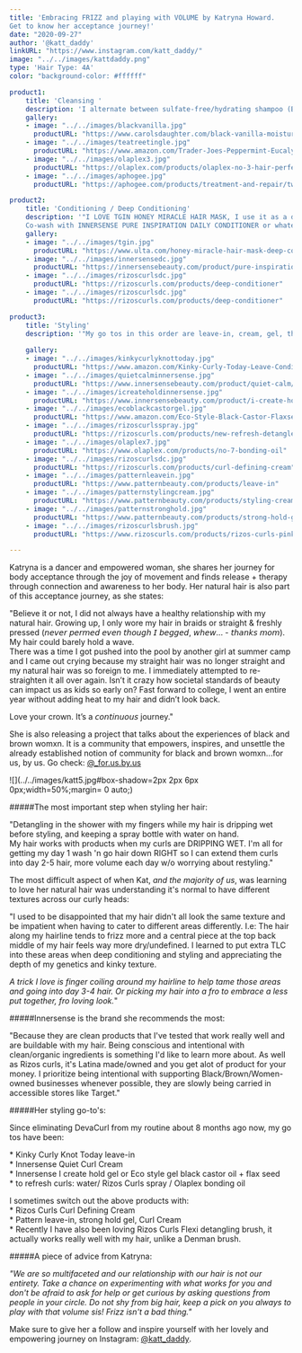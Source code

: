 ```yaml
---
title: 'Embracing FRIZZ and playing with VOLUME by Katryna Howard.  
Get to know her acceptance journey!'
date: "2020-09-27"
author: '@katt_daddy'
linkURL: "https://www.instagram.com/katt_daddy/"
image: "../../images/kattdaddy.png"
type: 'Hair Type: 4A'
color: "background-color: #ffffff"

product1: 
    title: 'Cleansing '
    description: 'I alternate between sulfate-free/hydrating shampoo (BLACK VANILLA MOISTURE & SHINE SULFATE-FREE SHAMPOO by Carol Daughter) and every 2-3 weeks a clarifying shampoo (TEA TREE TINGLE - Trader Joe). Sometimes depending on my hair needs (6-8 weeks) I will also use the OLAPLEX no.3 before shampooing for extra strength after taking out braids, or APHOGEE TWO-STEP PROTEIN TREATMENT to help revive my curls if they are looking extra limp, not as defined, etc. '
    gallery:
    - image: "../../images/blackvanilla.jpg"
      productURL: "https://www.carolsdaughter.com/black-vanilla-moisture-shine-sulfate-free-shampoo/820645226067.html?cgid=hair-collection-black-vanilla#start=4&cgid=hair-collection-black-vanilla"
    - image: "../../images/teatreetingle.jpg"
      productURL: "https://www.amazon.com/Trader-Joes-Peppermint-Eucalyptus-Botanicals/dp/B002LMBLTY"
    - image: "../../images/olaplex3.jpg"
      productURL: "https://olaplex.com/products/olaplex-no-3-hair-perfector"
    - image: "../../images/aphogee.jpg"
      productURL: "https://aphogee.com/products/treatment-and-repair/two-step-protein-treatment/"

product2: 
    title: 'Conditioning / Deep Conditioning'
    description: '"I LOVE TGIN HONEY MIRACLE HAIR MASK, I use it as a deep conditioner and put a plastic cap over or put into braids/twists and steam my hair with a hand steamer before putting the cap over.  
    Co-wash with INNERSENSE PURE INSPIRATION DAILY CONDITIONER or whatever I have on hand with good slip (I do not use my good conditioners for co-wash just deep conditioning). Currently experimenting with RIZOS CURLS DEEP CONDITIONER and PATTERN DEEP CONDITIONER too. I cowash every 4-5 days. Deep condition every 1.5-2 weeks." '
    gallery:
    - image: "../../images/tgin.jpg"
      productURL: "https://www.ulta.com/honey-miracle-hair-mask-deep-conditioner?productId=pimprod2005394"
    - image: "../../images/innersensedc.jpg"
      productURL: "https://innersensebeauty.com/product/pure-inspiration/"
    - image: "../../images/rizoscurlsdc.jpg"
      productURL: "https://rizoscurls.com/products/deep-conditioner"
    - image: "../../images/rizoscurlsdc.jpg"
      productURL: "https://rizoscurls.com/products/deep-conditioner"

product3: 
    title: 'Styling'
    description: '"My go tos in this order are leave-in, cream, gel, then a refresh spray/oil to revive day 2-5 curls." Some of the products she loves: Kinky Curly Knot Today leave-in, Innersense Quiet Curl Cream, Innersense I create hold gel, and Eco style gel black castor oil + flax seed.'
    
    gallery:
    - image: "../../images/kinkycurlyknottoday.jpg"
      productURL: "https://www.amazon.com/Kinky-Curly-Today-Leave-Conditioner-Detangler/dp/B00128WK4I"
    - image: "../../images/quietcalminnersense.jpg"
      productURL: "https://www.innersensebeauty.com/product/quiet-calm/"
    - image: "../../images/icreateholdinnersense.jpg"
      productURL: "https://www.innersensebeauty.com/product/i-create-hold/"
    - image: "../../images/ecoblackcastorgel.jpg"
      productURL: "https://www.amazon.com/Eco-Style-Black-Castor-Flaxseed/dp/B01NB20C2V"
    - image: "../../images/rizoscurlsspray.jpg"
      productURL: "https://rizoscurls.com/products/new-refresh-detangle-spray"
    - image: "../../images/olaplex7.jpg"
      productURL: "https://www.olaplex.com/products/no-7-bonding-oil"
    - image: "../../images/rizoscurlsdc.jpg"
      productURL: "https://rizoscurls.com/products/curl-defining-cream"
    - image: "../../images/patternleavein.jpg"
      productURL: "https://www.patternbeauty.com/products/leave-in"
    - image: "../../images/patternstylingcream.jpg"
      productURL: "https://www.patternbeauty.com/products/styling-cream"
    - image: "../../images/patternstronghold.jpg"
      productURL: "https://www.patternbeauty.com/products/strong-hold-gel"
    - image: "../../images/rizoscurlsbrush.jpg"
      productURL: "https://www.rizoscurls.com/products/rizos-curls-pink-detangling-flexi-brush?_pos=2&_sid=48c7f2ea3&_ss=r"

---
```


Katryna is a dancer and empowered woman, she shares her journey for body acceptance through the joy of movement and finds release + therapy through connection and awareness to her body. Her natural hair is also part of this acceptance journey, as she states:

"Believe it or not, I did not always have a healthy relationship with my natural hair.⁣⁣
⁣⁣Growing up, I only wore my hair in braids or straight & freshly pressed (𝘯𝘦𝘷𝘦𝘳 𝘱𝘦𝘳𝘮𝘦𝘥 𝘦𝘷𝘦𝘯 𝘵𝘩𝘰𝘶𝘨𝘩 𝘐 𝘣𝘦𝘨𝘨𝘦𝘥, 𝘸𝘩𝘦𝘸... - 𝘵𝘩𝘢𝘯𝘬𝘴 𝘮𝘰𝘮). My hair could barely hold a wave.  
There was a time I got pushed into the pool by another girl at summer camp and I came out crying because my straight hair was no longer straight and my natural hair was so foreign to me. I immediately attempted to re-straighten it all over again. Isn’t it crazy how societal standards of beauty can impact us as kids so early on? Fast forward to college, I went an entire year without adding heat to my hair and didn’t look back.⁣⁣

Love your crown. It’s a 𝘤𝘰𝘯𝘵𝘪𝘯𝘶𝘰𝘶𝘴 journey."

She is also releasing a project that talks about the experiences of black and brown womxn. It is a community that empowers, inspires, and unsettle the already established notion of community for black and brown womxn...for us, by us. Go check: [@_for.us.by.us](https://www.instagram.com/_for.us.by.us)

![](../../images/katt5.jpg#box-shadow=2px 2px 6px 0px;width=50%;margin= 0 auto;)

#####The most important step when styling her hair:  

"Detangling in the shower with my fingers while my hair is dripping wet before styling, and keeping a spray bottle with water on hand.  
My hair works with products when my curls are DRIPPING WET. I'm all for getting my day 1 wash 'n go hair down RIGHT so I can extend them curls into day 2-5 hair, more volume each day w/o worrying about restyling."

The most difficult aspect of when Kat, *and the majority of us*, was learning to love her natural hair was understanding it's normal to have different textures across our curly heads:  

"I used to be disappointed that my hair didn't all look the same texture and be impatient when having to cater to different areas differently. I.e: The hair along my hairline tends to frizz more and a central piece at the top back middle of my hair feels way more dry/undefined. I learned to put extra TLC into these areas when deep conditioning and styling and appreciating the depth of my genetics and kinky texture. 

*A trick I love is finger coiling around my hairline to help tame those areas and going into day 3-4 hair. Or picking my hair into a fro to embrace a less put together, fro loving look.*"

#####Innersense is the brand she recommends the most: 

"Because they are clean products that I've tested that work really well and are buildable with my hair. Being conscious and intentional with clean/organic ingredients is something I'd like to learn more about. 
As well as Rizos curls, it's Latina made/owned and you get alot of product for your money. I prioritize being intentional with supporting Black/Brown/Women-owned businesses whenever possible, they are slowly being carried in accessible stores like Target."

#####Her styling go-to's:

Since eliminating DevaCurl from my routine about 8 months ago now, my go tos have been: 

 \* Kinky Curly Knot Today leave-in  
 \* Innersense Quiet Curl Cream  
 \* Innersense I create hold gel or Eco style gel black castor oil + flax seed  
 \* to refresh curls: water/ Rizos Curls spray / Olaplex bonding oil  

I sometimes switch out the above products with:  
 \* Rizos Curls Curl Defining Cream  
 \* Pattern leave-in, strong hold gel, Curl Cream  
 \* Recently I have also been loving Rizos Curls Flexi detangling brush, it actually works really well with my hair, unlike a Denman brush.   


#####A piece of advice from Katryna:

*"We are so multifaceted and our relationship with our hair is not our entirety. Take a chance on experimenting with what works for you and don't be afraid to ask for help or get curious by asking questions from people in your circle. Do not shy from big hair, keep a pick on you always to play with that volume sis! Frizz isn't a bad thing."*

Make sure to give her a follow and inspire yourself with her lovely and empowering journey on Instagram: [@katt_daddy](https://www.instagram.com/katt_daddy).